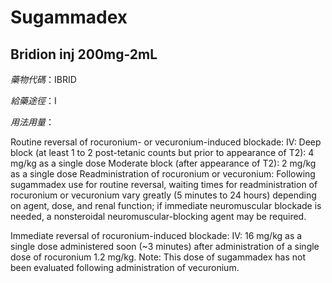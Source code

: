 # Sugammadex

## Bridion inj 200mg-2mL

*藥物代碼*：IBRID

*給藥途徑*：I

*用法用量*：

Routine reversal of rocuronium- or vecuronium-induced blockade: IV:
Deep block (at least 1 to 2 post-tetanic counts but prior to appearance of T2): 4 mg/kg as a single dose
Moderate block (after appearance of T2): 2 mg/kg as a single dose
Readministration of rocuronium or vecuronium: Following sugammadex use for routine reversal, waiting times for readministration of rocuronium or vecuronium vary greatly (5 minutes to 24 hours) depending on agent, dose, and renal function; if immediate neuromuscular blockade is needed, a nonsteroidal neuromuscular-blocking agent may be required.

Immediate reversal of rocuronium-induced blockade: IV: 16 mg/kg as a single dose administered soon (~3 minutes) after administration of a single dose of rocuronium 1.2 mg/kg. Note: This dose of sugammadex has not been evaluated following administration of vecuronium.


